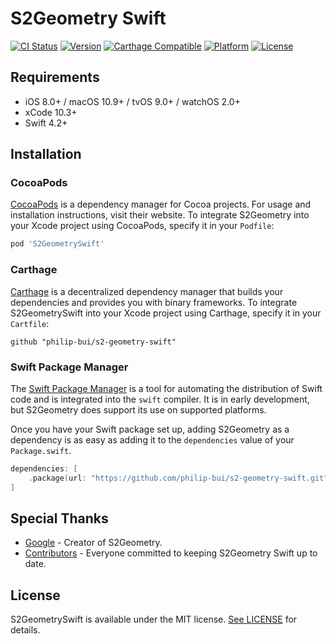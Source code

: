 # S2Geometry Swift

[![CI Status](http://img.shields.io/travis/philip-bui/s2-geometry-swift.svg?style=flat)](https://travis-ci.org/philip-bui/s2-geometry-swift)
[![Version](https://img.shields.io/cocoapods/v/S2GeometrySwift.svg?style=flat)](http://cocoapods.org/pods/S2GeometrySwift)
[![Carthage Compatible](https://img.shields.io/badge/Carthage-compatible-4BC51D.svg?style=flat)](https://github.com/Carthage/Carthage)
[![Platform](https://img.shields.io/cocoapods/p/S2GeometrySwift.svg?style=flat)](http://cocoapods.org/pods/S2GeometrySwift)
[![License](https://img.shields.io/cocoapods/l/S2GeometrySwift.svg?style=flat)](https://github.com/philip-bui/s2-geometry-swift/blob/master/LICENSE)

## Requirements

- iOS 8.0+ / macOS 10.9+ / tvOS 9.0+ / watchOS 2.0+
- xCode 10.3+
- Swift 4.2+ 

## Installation

### CocoaPods

[CocoaPods](https://cocoapods.org) is a dependency manager for Cocoa projects. For usage and installation instructions, visit their website. To integrate S2Geometry into your Xcode project using CocoaPods, specify it in your `Podfile`:

```ruby
pod 'S2GeometrySwift'
```

### Carthage

[Carthage](https://github.com/Carthage/Carthage) is a decentralized dependency manager that builds your dependencies and provides you with binary frameworks. To integrate S2GeometrySwift into your Xcode project using Carthage, specify it in your `Cartfile`:

```ogdl
github "philip-bui/s2-geometry-swift" 
```

### Swift Package Manager

The [Swift Package Manager](https://swift.org/package-manager/) is a tool for automating the distribution of Swift code and is integrated into the `swift` compiler. It is in early development, but S2Geometry does support its use on supported platforms.

Once you have your Swift package set up, adding S2Geometry as a dependency is as easy as adding it to the `dependencies` value of your `Package.swift`.

```swift
dependencies: [
    .package(url: "https://github.com/philip-bui/s2-geometry-swift.git", from: "1.0.3"))
]
```

## Special Thanks

- [Google](http://s2geometry.io/) - Creator of S2Geometry. 
- [Contributors](https://github.com/philip-bui/s2-geometry-swift/graphs/contributors) - Everyone committed to keeping S2Geometry Swift up to date.

## License

S2GeometrySwift is available under the MIT license. [See LICENSE](https://github.com/philip-bui/s2-geometry-swift/blob/master/LICENSE) for details.
